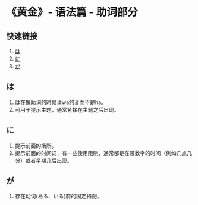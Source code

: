 # 《黄金》- 语法篇 - 助词部分

## 快速链接
1. [は](#は)
2. [に](#に)
3. [が](#が)

## は
1. は在做助词的时候读wa的音而不是ha。
2. 可用于提示主题，通常紧接在主题之后出现。

## に
1. 提示前面的场所。
2. 提示前面的时间词，有一些使用限制，通常都是在带数字的时间（例如几点几分）或者星期几后出现。

## が
1. 存在动词(ある、いる)前的固定搭配。

##
